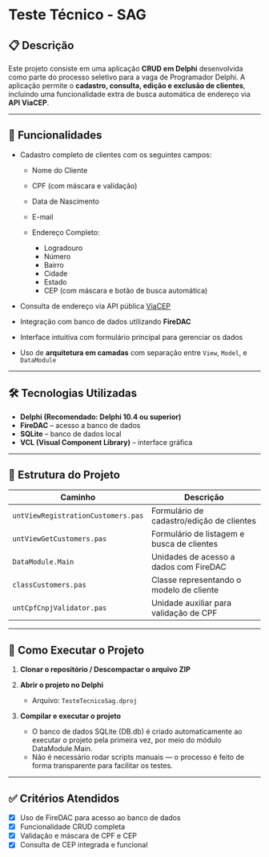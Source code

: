 # Teste Técnico - SAG

## 📋 Descrição

Este projeto consiste em uma aplicação **CRUD em Delphi** desenvolvida como parte do processo seletivo para a vaga de Programador Delphi. A aplicação permite o **cadastro, consulta, edição e exclusão de clientes**, incluindo uma funcionalidade extra de busca automática de endereço via **API ViaCEP**.

---

## 🧩 Funcionalidades

- Cadastro completo de clientes com os seguintes campos:

  - Nome do Cliente
  - CPF (com máscara e validação)
  - Data de Nascimento
  - E-mail
  - Endereço Completo:

    - Logradouro
    - Número
    - Bairro
    - Cidade
    - Estado
    - CEP (com máscara e botão de busca automática)

- Consulta de endereço via API pública [ViaCEP](https://viacep.com.br/)

- Integração com banco de dados utilizando **FireDAC**

- Interface intuitiva com formulário principal para gerenciar os dados

- Uso de **arquitetura em camadas** com separação entre `View`, `Model`, e `DataModule`

---

## 🛠 Tecnologias Utilizadas

- **Delphi (Recomendado: Delphi 10.4 ou superior)**
- **FireDAC** – acesso a banco de dados
- **SQLite** – banco de dados local
- **VCL (Visual Component Library)** – interface gráfica

---

## 📁 Estrutura do Projeto

| Caminho                            | Descrição                                  |
| ---------------------------------- | ------------------------------------------ |
| `untViewRegistrationCustomers.pas` | Formulário de cadastro/edição de clientes  |
| `untViewGetCustomers.pas`          | Formulário de listagem e busca de clientes |
| `DataModule.Main`                  | Unidades de acesso a dados com FireDAC     |
| `classCustomers.pas`               | Classe representando o modelo de cliente   |
| `untCpfCnpjValidator.pas`          | Unidade auxiliar para validação de CPF     |

---

## 🧪 Como Executar o Projeto

1. **Clonar o repositório / Descompactar o arquivo ZIP**

2. **Abrir o projeto no Delphi**

   - Arquivo: `TesteTecnicoSag.dproj`

3. **Compilar e executar o projeto**

   - O banco de dados SQLite (DB.db) é criado automaticamente ao executar o projeto pela primeira vez, por meio do módulo DataModule.Main.
   - Não é necessário rodar scripts manuais — o processo é feito de forma transparente para facilitar os testes.

---

## ✅ Critérios Atendidos

- [x] Uso de FireDAC para acesso ao banco de dados
- [x] Funcionalidade CRUD completa
- [x] Validação e máscara de CPF e CEP
- [x] Consulta de CEP integrada e funcional
